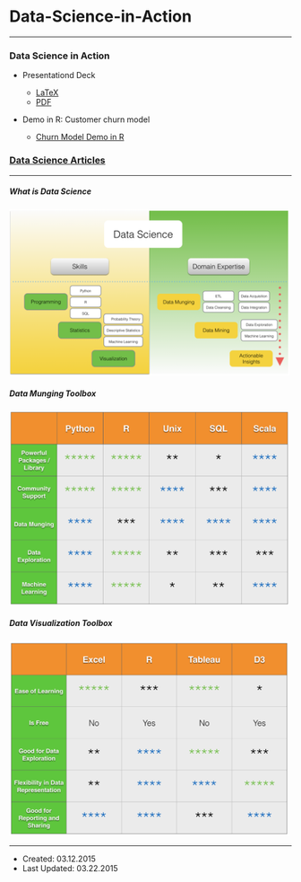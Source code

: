 # Data-Science-in-Action

----

### Data Science in Action

- Presentationd Deck
    - [LaTeX](presentation/Data_Science_in_Action.tex)
    - [PDF](presentation/Data_Science_in_Action.pdf)

- Demo in R: Customer churn model
    - [Churn Model Demo in R](src/churn.R)

### [Data Science Articles](articles/README.md)

----

##### What is Data Science

<img src="graphs/data_science_skills_domain.png" width="500"/>

##### Data Munging Toolbox

<img src="graphs/data_tools.png" width="500"/>

##### Data Visualization Toolbox

<img src="graphs/data_visualization_tools.png" width="500"/>

----

- Created: 03.12.2015
- Last Updated: 03.22.2015